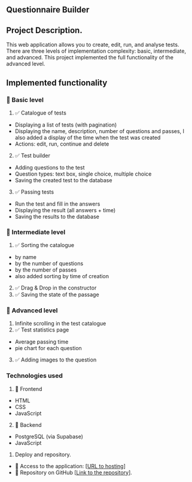 ## Questionnaire Builder
## Project Description.
This web application allows you to create, edit, run, and analyse tests. There are three levels of implementation complexity: basic, intermediate, and advanced. This project implemented the full functionality of the advanced level.

## Implemented functionality
### 📌 Basic level
1. ✅ Catalogue of tests
  - Displaying a list of tests (with pagination)
  - Displaying the name, description, number of questions and passes, I also added a display of the time when the test was created
  - Actions: edit, run, continue and delete
2. ✅ Test builder
  - Adding questions to the test
  - Question types: text box, single choice, multiple choice
  - Saving the created test to the database
3. ✅ Passing tests
  - Run the test and fill in the answers
  - Displaying the result (all answers + time)
  - Saving the results to the database

### 📌 Intermediate level
1. ✅ Sorting the catalogue 
  - by name 
  - by the number of questions 
  - by the number of passes 
  - also added sorting by time of creation
2. ✅ Drag & Drop in the constructor 
3. ✅ Saving the state of the passage 

### 📌 Advanced level
1. Infinite scrolling in the test catalogue
2. ✅ Test statistics page 
  - Average passing time
  - pie chart for each question
3. ✅ Adding images to the question

### Technologies used
1. 🔹 Frontend
  - HTML
  - CSS
  - JavaScript
2. 🔹 Backend
  - PostgreSQL (via Supabase)
  - JavaScript

1. Deploy and repository.
  - 🔗 Access to the application: [[URL to hosting](https://questionary-builder-final.vercel.app/)]
  - 📂 Repository on GitHub [[Link to the repository](https://github.com/maxpr22/Questionary-builder-final)].